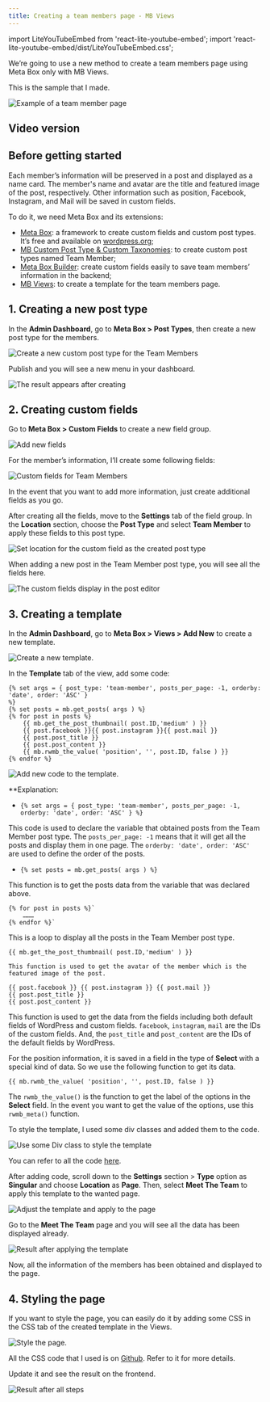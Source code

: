 ```yaml
---
title: Creating a team members page - MB Views
---
```


import LiteYouTubeEmbed from 'react-lite-youtube-embed';
import 'react-lite-youtube-embed/dist/LiteYouTubeEmbed.css';

We’re going to use a new method to create a team members page using Meta Box only with MB Views.

This is the sample that I made.

![Example of a team member page](https://i.imgur.com/TXY7fCC.png)

## Video version

<LiteYouTubeEmbed id='u6XVlG1_3gY' />

## Before getting started

Each member’s information will be preserved in a post and displayed as a name card. The member's name and avatar are the title and featured image of the post, respectively. Other information such as position, Facebook, Instagram, and Mail will be saved in custom fields.

To do it, we need Meta Box and its extensions:

* [Meta Box](https://metabox.io): a framework to create custom fields and custom post types. It’s free and available on [wordpress.org](https://wordpress.org/);
* [MB Custom Post Type & Custom Taxonomies](https://metabox.io/plugins/custom-post-type/): to create custom post types named Team Member;
* [Meta Box Builder](https://metabox.io/plugins/meta-box-builder/): create custom fields easily to save team members’ information in the backend;
* [MB Views](https://metabox.io/plugins/mb-views/): to create a template for the team members page.

## 1. Creating a new post type

In the **Admin Dashboard**, go to **Meta Box > Post Types**, then create a new post type for the members.

![Create a new custom post type for the Team Members](https://i.imgur.com/eaUVoER.png)

Publish and you will see a new menu in your dashboard.

![The result appears after creating](https://i.imgur.com/vrcT9BN.png)

## 2. Creating custom fields

Go to **Meta Box > Custom Fields** to create a new field group.

![Add new fields](https://i.imgur.com/pU2U2Wn.png)

For the member’s information, I’ll create some following fields:

![Custom fields for Team Members](https://i.imgur.com/ouMfsKe.png)

In the event that you want to add more information, just create additional fields as you go.

After creating all the fields, move to the **Settings** tab of the field group. In the **Location** section, choose the **Post Type** and select **Team Member** to apply these fields to this post type.

![Set location for the custom field as the created post type](https://i.imgur.com/sqmVZ9x.png)

When adding a new post in the Team Member post type, you will see all the fields here.

![The custom fields display in the post editor](https://i.imgur.com/hrepb82.png)

## 3. Creating a template

In the **Admin Dashboard**, go to **Meta Box > Views > Add New** to create a new template.

![Create a new template.](https://i.imgur.com/n4xngkG.png)

In the **Template** tab of the view, add some code:
```
{% set args = { post_type: 'team-member', posts_per_page: -1, orderby: 'date', order: 'ASC' } 
%}
{% set posts = mb.get_posts( args ) %}
{% for post in posts %}
    {{ mb.get_the_post_thumbnail( post.ID,'medium' ) }}
    {{ post.facebook }}{{ post.instagram }}{{ post.mail }}
    {{ post.post_title }}
    {{ post.post_content }}
    {{ mb.rwmb_the_value( 'position', '', post.ID, false ) }}
{% endfor %}
```
![Add new code to the template.](https://i.imgur.com/TQW38fy.png)

**Explanation:

* `{% set args = { post_type: 'team-member', posts_per_page: -1, orderby: 'date', order: 'ASC' } %}`

This code is used to declare the variable that obtained posts from the Team Member post type. The `posts_per_page: -1` means that it will get all the posts and display them in one page. The `orderby: 'date', order: 'ASC'` are used to define the order of the posts.

* `{% set posts = mb.get_posts( args ) %}`

This function is to get the posts data from the variable that was declared above.
```
{% for post in posts %}`
    ………
{% endfor %}`
```
This is a loop to display all the posts in the Team Member post type.
```
{{ mb.get_the_post_thumbnail( post.ID,'medium' ) }}

This function is used to get the avatar of the member which is the featured image of the post.

{{ post.facebook }} {{ post.instagram }} {{ post.mail }}
{{ post.post_title }}
{{ post.post_content }}
```
This function is used to get the data from the fields including both default fields of WordPress and custom fields. `facebook`, `instagram`, `mail` are the IDs of the custom fields. And, the `post_title` and `post_content` are the IDs of the default fields by WordPress.

For the position information, it is saved in a field in the type of **Select** with a special kind of data. So we use the following function to get its data.

```
{{ mb.rwmb_the_value( 'position', '', post.ID, false ) }}
```

The `rwmb_the_value()` is the function to get the label of the options in the **Select** field. In the event you want to get the value of the options, use this `rwmb_meta()` function.

To style the template, I used some div classes and added them to the code.

![Use some Div class to style the template](https://i.imgur.com/Yhl503n.png)

You can refer to all the code [here](https://github.com/wpmetabox/tutorials/blob/master/create-a-team-members-page-with-mb-views/template.php).

After adding code, scroll down to the **Settings** section > **Type** option as **Singular** and choose **Location** as **Page**. Then, select **Meet The Team** to apply this template to the wanted page.

![Adjust the template and apply to the page](https://i.imgur.com/N2KLyvZ.png)

Go to the **Meet The Team** page and you will see all the data has been displayed already.

![Result after applying the template](https://i.imgur.com/Ko8JdeR.png)

Now, all the information of the members has been obtained and displayed to the page. 

## 4. Styling the page

If you want to style the page, you can easily do it by adding some CSS in the CSS tab of the created template in the Views.

![Style the page.](https://i.imgur.com/GAbooNk.png)

All the CSS code that I used is on [Github](https://github.com/wpmetabox/tutorials/blob/master/create-a-team-members-page-with-mb-views/custom.css). Refer to it for more details.

Update it and see the result on the frontend.

![Result after all steps](https://i.imgur.com/TXY7fCC.png)

